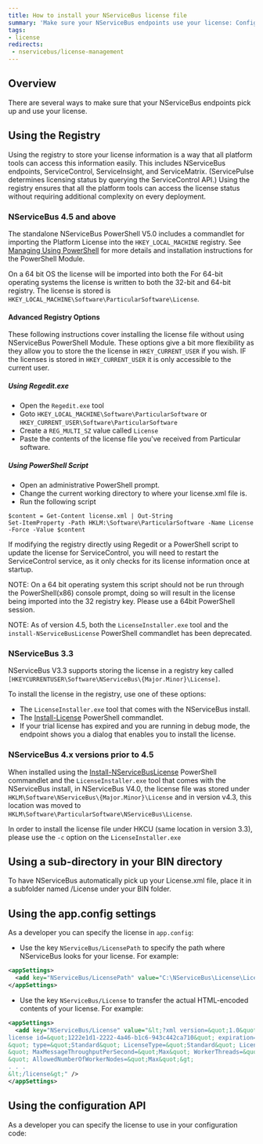 ```yaml
---
title: How to install your NServiceBus license file
summary: 'Make sure your NServiceBus endpoints use your license: Configuration API, app.config, subfolder in your BIN directory, or registry.'
tags:
- license
redirects:
 - nservicebus/license-management
---
```


## Overview

There are several ways to make sure that your NServiceBus endpoints pick up and use your license. 


## Using the Registry

Using the registry to store your license information is a way that all platform tools can access this information easily. This includes NServiceBus endpoints, ServiceControl, ServiceInsight, and ServiceMatrix. (ServicePulse determines licensing status by querying the ServiceControl API.) Using the registry ensures that all the platform tools can access the license status without requiring additional complexity on every deployment.


### NServiceBus 4.5 and above

The standalone NServiceBus PowerShell V5.0 includes a commandlet for importing the Platform License into the `HKEY_LOCAL_MACHINE` registry. See [Managing Using PowerShell](/nservicebus/operations/management-using-powershell.md) for more details and installation instructions for the PowerShell Module.

On a 64 bit OS the license will be imported into both the For 64-bit operating systems the license is written to both the 32-bit and 64-bit registry.  The license is stored is `HKEY_LOCAL_MACHINE\Software\ParticularSoftware\License`. 


#### Advanced Registry Options

These following instructions cover installing the license file without using NServiceBus PowerShell Module.  These options give a bit more flexibility as they allow you to store the the license in `HKEY_CURRENT_USER` if you wish.  IF the licenses is stored in `HKEY_CURRENT_USER` it is only accessible to the current user.   


##### Using Regedit.exe  

- Open the `Regedit.exe` tool 
- Goto `HKEY_LOCAL_MACHINE\Software\ParticularSoftware` or `HKEY_CURRENT_USER\Software\ParticularSoftware` 
- Create a `REG_MULTI_SZ` value called `License` 
- Paste the contents of the license file you've received from Particular software. 


##### Using PowerShell Script  

* Open an administrative PowerShell prompt.
* Change the current working directory to where your license.xml file is.
* Run the following script 

```
$content = Get-Content license.xml | Out-String
Set-ItemProperty -Path HKLM:\Software\ParticularSoftware -Name License -Force -Value $content
```

If modifying the registry directly using Regedit or a PowerShell script to update the license for ServiceControl, you will need to restart the ServiceControl service, as it only checks for its license information once at startup.

NOTE: On a 64 bit operating system this script should not be run through the PowerShell(x86) console prompt, doing so will result in the license being imported into the 32 registry key. Please use a 64bit PowerShell session. 

NOTE: As of version 4.5, both the `LicenseInstaller.exe` tool and the `install-NServiceBusLicense` PowerShell commandlet has been deprecated. 


### NServiceBus 3.3

NServiceBus V3.3 supports storing the license in a registry key called `[HKEYCURRENTUSER\Software\NServiceBus\{Major.Minor}\License]`.

To install the license in the registry, use one of these options:

-   The `LicenseInstaller.exe` tool that comes with the NServiceBus install.
-   The [Install-License](/nservicebus/operations/management-using-powershell.md) PowerShell commandlet.
-   If your trial license has expired and you are running in debug mode, the endpoint shows you a dialog that enables you to install the license.


### NServiceBus 4.x versions prior to 4.5

When installed using the [Install-NServiceBusLicense](/nservicebus/operations/management-using-powershell.md) PowerShell commandlet and the `LicenseInstaller.exe` tool that comes with the NServiceBus install, in NServiceBus V4.0, the license file was stored under `HKLM\Software\NServiceBus\{Major.Minor}\License` and in version v4.3, this location was moved to `HKLM\Software\ParticularSoftware\NServiceBus\License`. 

In order to install the license file under HKCU (same location in version 3.3), please use the `-c` option on the `LicenseInstaller.exe`


## Using a sub-directory in your BIN directory

To have NServiceBus automatically pick up your License.xml file, place it in a subfolder named /License under your BIN folder.


## Using the app.config settings

As a developer you can specify the license in `app.config`:

-   Use the key `NServiceBus/LicensePath` to specify the path where NServiceBus looks for your license. For example:

```XML
<appSettings>
  <add key="NServiceBus/LicensePath" value="C:\NServiceBus\License\License.xml" />
</appSettings>
```
-   Use the key `NServiceBus/License` to transfer the actual HTML-encoded contents of your license. For example:

```XML
<appSettings>
  <add key="NServiceBus/License" value="&lt;?xml version=&quot;1.0&quot; encoding=&quot;utf-8&quot;?&gt;&lt;
license id=&quot;1222e1d1-2222-4a46-b1c6-943c442ca710&quot; expiration=&quot;2013-11-30T00:00:00.0000000
&quot; type=&quot;Standard&quot; LicenseType=&quot;Standard&quot; LicenseVersion=&quot;4.0
&quot; MaxMessageThroughputPerSecond=&quot;Max&quot; WorkerThreads=&quot;Max
&quot; AllowedNumberOfWorkerNodes=&quot;Max&quot;&gt;
. . .
&lt;/license&gt;" />  
</appSettings>
```


## Using the configuration API

As a developer you can specify the license to use in your configuration code:

<!-- import License -->


